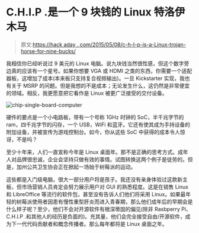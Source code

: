 # C.H.I.P .是一个 9 块钱的 Linux 特洛伊木马

> 原文:[https://hack aday . com/2015/05/08/c-h-I-p-is-a-Linux-trojan-horse-for-nine-bucks/](https://hackaday.com/2015/05/08/c-h-i-p-is-a-linux-trojan-horse-for-nine-bucks/)

我相信你已经听说过 9 美元的 Linux 电脑。说九块钱当然很性感，但这个数字旁边真的应该有一个星号。如果你想要 VGA 或 HDMI 之类的东西，你需要一个适配器板，这增加了成本(本来板只支持复合视频输出)。一旦 Kickstarter 实现，我也有关于 MSRP 的问题。但是我想的不是成本；无论发生什么，这仍然是非常便宜的领域。相反，我更愿意把它看作是 Linux 被更广泛接受的交付设备。

![chip-single-board-computer](../Images/f612bd3f8d65ec0dffab98857e3e4953.png)

硬件的要点是一个小电路板，带有一个号称 1GHz 时钟的 SoC，半千兆字节的 ram，四千兆字节的闪存，一个 USB，WiFi 和蓝牙。它还有使其成为手持设备的附加设备，并被宣传为游戏控制台。如今，你从这些 SoC 中获得的成本令人惊讶，不是吗？

至少十年来，人们一直宣称今年是 Linux 桌面年。那不是正确的思考方式。成年人对品牌很忠诚，企业会坚持只做有效的事情。试图转换这两个例子是徒劳的。但是，加州公共卫生协会正在掀起一场始于树莓派的运动。

这些都是入门级电脑，很大一部分用户将是孩子。我还没有亲身体验过这款新主板，但市场营销人员肯定会努力展示用户对 GUI 的熟悉程度。这是在销售 Linux 和 LibreOffice 等流行的软件包，甚至没有告诉人们他们将采用 Linux。如果最年轻的树莓派使用者因患有慢性重型肝炎而进入青春期，那么他们成年后的早期会是什么样子呢？至少，他们不会对开源软件有根深蒂固的偏见(除非 Rasbperry Pi、C.H.I.P .和其他人的经历是负面的)。充其量，他们会完全接受自由/开源软件，成为下一代代码贡献者和概念传播者。那么每年都将是 Linux 桌面之年。